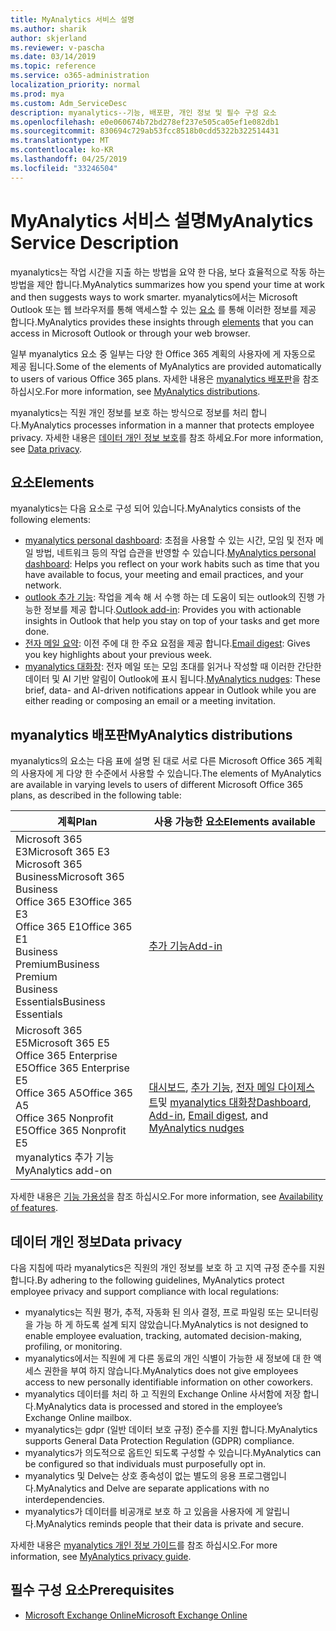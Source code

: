 ```yaml
---
title: MyAnalytics 서비스 설명
ms.author: sharik
author: skjerland
ms.reviewer: v-pascha
ms.date: 03/14/2019
ms.topic: reference
ms.service: o365-administration
localization_priority: normal
ms.prod: mya
ms.custom: Adm_ServiceDesc
description: myanalytics--기능, 배포판, 개인 정보 및 필수 구성 요소
ms.openlocfilehash: e0e060674b72bd278ef237e505ca05ef1e082db1
ms.sourcegitcommit: 830694c729ab53fcc8518b0cdd5322b322514431
ms.translationtype: MT
ms.contentlocale: ko-KR
ms.lasthandoff: 04/25/2019
ms.locfileid: "33246504"
---
```

# <a name="myanalytics-service-description"></a><span data-ttu-id="a90cd-103">MyAnalytics 서비스 설명</span><span class="sxs-lookup"><span data-stu-id="a90cd-103">MyAnalytics Service Description</span></span>

<span data-ttu-id="a90cd-104">myanalytics는 작업 시간을 지출 하는 방법을 요약 한 다음, 보다 효율적으로 작동 하는 방법을 제안 합니다.</span><span class="sxs-lookup"><span data-stu-id="a90cd-104">MyAnalytics summarizes how you spend your time at work and then suggests ways to work smarter.</span></span> <span data-ttu-id="a90cd-105">myanalytics에서는 Microsoft Outlook 또는 웹 브라우저를 통해 액세스할 수 있는 [요소](#elements) 를 통해 이러한 정보를 제공 합니다.</span><span class="sxs-lookup"><span data-stu-id="a90cd-105">MyAnalytics provides these insights through [elements](#elements) that you can access in Microsoft Outlook or through your web browser.</span></span>

<span data-ttu-id="a90cd-106">일부 myanalytics 요소 중 일부는 다양 한 Office 365 계획의 사용자에 게 자동으로 제공 됩니다.</span><span class="sxs-lookup"><span data-stu-id="a90cd-106">Some of the elements of MyAnalytics are provided automatically to users of various Office 365 plans.</span></span> <span data-ttu-id="a90cd-107">자세한 내용은 [myanalytics 배포판](#myanalytics-distributions)을 참조 하십시오.</span><span class="sxs-lookup"><span data-stu-id="a90cd-107">For more information, see [MyAnalytics distributions](#myanalytics-distributions).</span></span>  

<span data-ttu-id="a90cd-108">myanalytics는 직원 개인 정보를 보호 하는 방식으로 정보를 처리 합니다.</span><span class="sxs-lookup"><span data-stu-id="a90cd-108">MyAnalytics processes information in a manner that protects employee privacy.</span></span> <span data-ttu-id="a90cd-109">자세한 내용은 [데이터 개인 정보 보호](#data-privacy)를 참조 하세요.</span><span class="sxs-lookup"><span data-stu-id="a90cd-109">For more information, see [Data privacy](#data-privacy).</span></span>

## <a name="elements"></a><span data-ttu-id="a90cd-110">요소</span><span class="sxs-lookup"><span data-stu-id="a90cd-110">Elements</span></span>

<span data-ttu-id="a90cd-111">myanalytics는 다음 요소로 구성 되어 있습니다.</span><span class="sxs-lookup"><span data-stu-id="a90cd-111">MyAnalytics consists of the following elements:</span></span>

* <span data-ttu-id="a90cd-112">[myanalytics personal dashboard](https://docs.microsoft.com/workplace-analytics/myanalytics/use/dashboard): 초점을 사용할 수 있는 시간, 모임 및 전자 메일 방법, 네트워크 등의 작업 습관을 반영할 수 있습니다.</span><span class="sxs-lookup"><span data-stu-id="a90cd-112">[MyAnalytics personal dashboard](https://docs.microsoft.com/workplace-analytics/myanalytics/use/dashboard): Helps you reflect on your work habits such as time that you have available to focus, your meeting and email practices, and your network.</span></span>
* <span data-ttu-id="a90cd-113">[outlook 추가 기능](https://docs.microsoft.com/workplace-analytics/myanalytics/use/add-in): 작업을 계속 해 서 수행 하는 데 도움이 되는 outlook의 진행 가능한 정보를 제공 합니다.</span><span class="sxs-lookup"><span data-stu-id="a90cd-113">[Outlook add-in](https://docs.microsoft.com/workplace-analytics/myanalytics/use/add-in): Provides you with actionable insights in Outlook that help you stay on top of your tasks and get more done.</span></span>
* <span data-ttu-id="a90cd-114">[전자 메일 요약](https://docs.microsoft.com/workplace-analytics/myanalytics/use/email-digest): 이전 주에 대 한 주요 요점을 제공 합니다.</span><span class="sxs-lookup"><span data-stu-id="a90cd-114">[Email digest](https://docs.microsoft.com/workplace-analytics/myanalytics/use/email-digest): Gives you key highlights about your previous week.</span></span>
* <span data-ttu-id="a90cd-115">[myanalytics 대화창](https://docs.microsoft.com/workplace-analytics/myanalytics/use/mya-notifications): 전자 메일 또는 모임 초대를 읽거나 작성할 때 이러한 간단한 데이터 및 AI 기반 알림이 Outlook에 표시 됩니다.</span><span class="sxs-lookup"><span data-stu-id="a90cd-115">[MyAnalytics nudges](https://docs.microsoft.com/workplace-analytics/myanalytics/use/mya-notifications): These brief, data- and AI-driven notifications appear in Outlook while you are either reading or composing an email or a meeting invitation.</span></span>

## <a name="myanalytics-distributions"></a><span data-ttu-id="a90cd-116">myanalytics 배포판</span><span class="sxs-lookup"><span data-stu-id="a90cd-116">MyAnalytics distributions</span></span>

<span data-ttu-id="a90cd-117">myanalytics의 요소는 다음 표에 설명 된 대로 서로 다른 Microsoft Office 365 계획의 사용자에 게 다양 한 수준에서 사용할 수 있습니다.</span><span class="sxs-lookup"><span data-stu-id="a90cd-117">The elements of MyAnalytics are available in varying levels to users of different Microsoft Office 365 plans, as described in the following table:</span></span>

| <span data-ttu-id="a90cd-118">계획</span><span class="sxs-lookup"><span data-stu-id="a90cd-118">Plan</span></span> | <span data-ttu-id="a90cd-119">사용 가능한 요소</span><span class="sxs-lookup"><span data-stu-id="a90cd-119">Elements available</span></span> |
| --- | --- |
| <span data-ttu-id="a90cd-120">Microsoft 365 E3</span><span class="sxs-lookup"><span data-stu-id="a90cd-120">Microsoft 365 E3</span></span></br><span data-ttu-id="a90cd-121">Microsoft 365 Business</span><span class="sxs-lookup"><span data-stu-id="a90cd-121">Microsoft 365 Business</span></span></br><span data-ttu-id="a90cd-122">Office 365 E3</span><span class="sxs-lookup"><span data-stu-id="a90cd-122">Office 365 E3</span></span></br><span data-ttu-id="a90cd-123">Office 365 E1</span><span class="sxs-lookup"><span data-stu-id="a90cd-123">Office 365 E1</span></span></br><span data-ttu-id="a90cd-124">Business Premium</span><span class="sxs-lookup"><span data-stu-id="a90cd-124">Business Premium</span></span></br><span data-ttu-id="a90cd-125">Business Essentials</span><span class="sxs-lookup"><span data-stu-id="a90cd-125">Business Essentials</span></span> | </br></br></br>[<span data-ttu-id="a90cd-126">추가 기능</span><span class="sxs-lookup"><span data-stu-id="a90cd-126">Add-in</span></span>](https://docs.microsoft.com/en-us/workplace-analytics/myanalytics/use/add-in) |
| <span data-ttu-id="a90cd-127">Microsoft 365 E5</span><span class="sxs-lookup"><span data-stu-id="a90cd-127">Microsoft 365 E5</span></span></br><span data-ttu-id="a90cd-128">Office 365 Enterprise E5</span><span class="sxs-lookup"><span data-stu-id="a90cd-128">Office 365 Enterprise E5</span></span></br><span data-ttu-id="a90cd-129">Office 365 A5</span><span class="sxs-lookup"><span data-stu-id="a90cd-129">Office 365 A5</span></span></br><span data-ttu-id="a90cd-130">Office 365 Nonprofit E5</span><span class="sxs-lookup"><span data-stu-id="a90cd-130">Office 365 Nonprofit E5</span></span></br><span data-ttu-id="a90cd-131">myanalytics 추가 기능</span><span class="sxs-lookup"><span data-stu-id="a90cd-131">MyAnalytics add-on</span></span> | </br><span data-ttu-id="a90cd-132">[대시보드](https://docs.microsoft.com/en-us/workplace-analytics/myanalytics/use/dashboard), [추가 기능](https://docs.microsoft.com/en-us/workplace-analytics/myanalytics/use/add-in), [전자 메일 다이제스트](https://docs.microsoft.com/en-us/workplace-analytics/myanalytics/use/email-digest)및 [myanalytics 대화창](https://docs.microsoft.com/en-us/workplace-analytics/myanalytics/use/mya-notifications)</span><span class="sxs-lookup"><span data-stu-id="a90cd-132">[Dashboard](https://docs.microsoft.com/en-us/workplace-analytics/myanalytics/use/dashboard), [Add-in](https://docs.microsoft.com/en-us/workplace-analytics/myanalytics/use/add-in), [Email digest](https://docs.microsoft.com/en-us/workplace-analytics/myanalytics/use/email-digest), and [MyAnalytics nudges](https://docs.microsoft.com/en-us/workplace-analytics/myanalytics/use/mya-notifications)</span></span> |

<span data-ttu-id="a90cd-133">자세한 내용은 [기능 가용성](https://docs.microsoft.com/workplace-analytics/myanalytics/overview/plans-environments)을 참조 하십시오.</span><span class="sxs-lookup"><span data-stu-id="a90cd-133">For more information, see [Availability of features](https://docs.microsoft.com/workplace-analytics/myanalytics/overview/plans-environments).</span></span>

## <a name="data-privacy"></a><span data-ttu-id="a90cd-134">데이터 개인 정보</span><span class="sxs-lookup"><span data-stu-id="a90cd-134">Data privacy</span></span>

<span data-ttu-id="a90cd-135">다음 지침에 따라 myanalytics은 직원의 개인 정보를 보호 하 고 지역 규정 준수를 지원 합니다.</span><span class="sxs-lookup"><span data-stu-id="a90cd-135">By adhering to the following guidelines, MyAnalytics protect employee privacy and support compliance with local regulations:</span></span>

* <span data-ttu-id="a90cd-136">myanalytics는 직원 평가, 추적, 자동화 된 의사 결정, 프로 파일링 또는 모니터링을 가능 하 게 하도록 설계 되지 않았습니다.</span><span class="sxs-lookup"><span data-stu-id="a90cd-136">MyAnalytics is not designed to enable employee evaluation, tracking, automated decision-making, profiling, or monitoring.</span></span>
* <span data-ttu-id="a90cd-137">myanalytics에서는 직원에 게 다른 동료의 개인 식별이 가능한 새 정보에 대 한 액세스 권한을 부여 하지 않습니다.</span><span class="sxs-lookup"><span data-stu-id="a90cd-137">MyAnalytics does not give employees access to new personally identifiable information on other coworkers.</span></span>
* <span data-ttu-id="a90cd-138">myanalytics 데이터를 처리 하 고 직원의 Exchange Online 사서함에 저장 합니다.</span><span class="sxs-lookup"><span data-stu-id="a90cd-138">MyAnalytics data is processed and stored in the employee’s Exchange Online mailbox.</span></span>
* <span data-ttu-id="a90cd-139">myanalytics는 gdpr (일반 데이터 보호 규정) 준수를 지원 합니다.</span><span class="sxs-lookup"><span data-stu-id="a90cd-139">MyAnalytics supports General Data Protection Regulation (GDPR) compliance.</span></span>
* <span data-ttu-id="a90cd-140">myanalytics가 의도적으로 옵트인 되도록 구성할 수 있습니다.</span><span class="sxs-lookup"><span data-stu-id="a90cd-140">MyAnalytics can be configured so that individuals must purposefully opt in.</span></span>
* <span data-ttu-id="a90cd-141">myanalytics 및 Delve는 상호 종속성이 없는 별도의 응용 프로그램입니다.</span><span class="sxs-lookup"><span data-stu-id="a90cd-141">MyAnalytics and Delve are separate applications with no interdependencies.</span></span>
* <span data-ttu-id="a90cd-142">myanalytics가 데이터를 비공개로 보호 하 고 있음을 사용자에 게 알립니다.</span><span class="sxs-lookup"><span data-stu-id="a90cd-142">MyAnalytics reminds people that their data is private and secure.</span></span>

<span data-ttu-id="a90cd-143">자세한 내용은 [myanalytics 개인 정보 가이드](https://docs.microsoft.com/workplace-analytics/myanalytics/overview/privacy-guide)를 참조 하십시오.</span><span class="sxs-lookup"><span data-stu-id="a90cd-143">For more information, see [MyAnalytics privacy guide](https://docs.microsoft.com/workplace-analytics/myanalytics/overview/privacy-guide).</span></span>

## <a name="prerequisites"></a><span data-ttu-id="a90cd-144">필수 구성 요소</span><span class="sxs-lookup"><span data-stu-id="a90cd-144">Prerequisites</span></span>

* [<span data-ttu-id="a90cd-145">Microsoft Exchange Online</span><span class="sxs-lookup"><span data-stu-id="a90cd-145">Microsoft Exchange Online</span></span>](https://docs.microsoft.com/office365/servicedescriptions/exchange-online-service-description/exchange-online-service-description)
